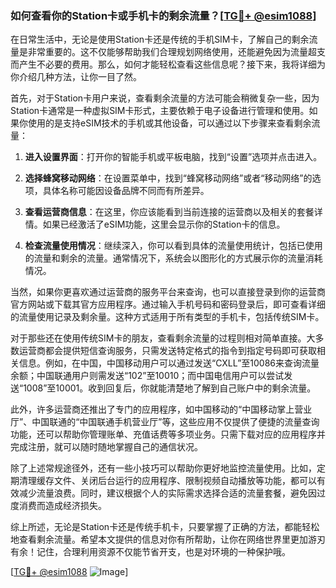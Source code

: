### 如何查看你的Station卡或手机卡的剩余流量？[[TG💪+ @esim1088](https://t.me/s/esim1088)]

在日常生活中，无论是使用Station卡还是传统的手机SIM卡，了解自己的剩余流量是非常重要的。这不仅能够帮助我们合理规划网络使用，还能避免因为流量超支而产生不必要的费用。那么，如何才能轻松查看这些信息呢？接下来，我将详细为你介绍几种方法，让你一目了然。

首先，对于Station卡用户来说，查看剩余流量的方法可能会稍微复杂一些，因为Station卡通常是一种虚拟SIM卡形式，主要依赖于电子设备进行管理和使用。如果你使用的是支持eSIM技术的手机或其他设备，可以通过以下步骤来查看剩余流量：

1. **进入设置界面**：打开你的智能手机或平板电脑，找到“设置”选项并点击进入。
   
2. **选择蜂窝移动网络**：在设置菜单中，找到“蜂窝移动网络”或者“移动网络”的选项，具体名称可能因设备品牌不同而有所差异。

3. **查看运营商信息**：在这里，你应该能看到当前连接的运营商以及相关的套餐详情。如果已经激活了eSIM功能，这里会显示你的Station卡的信息。

4. **检查流量使用情况**：继续深入，你可以看到具体的流量使用统计，包括已使用的流量和剩余的流量。通常情况下，系统会以图形化的方式展示你的流量消耗情况。

当然，如果你更喜欢通过运营商的服务平台来查询，也可以直接登录到你的运营商官方网站或下载其官方应用程序。通过输入手机号码和密码登录后，即可查看详细的流量使用记录及剩余量。这种方式适用于所有类型的手机卡，包括传统SIM卡。

对于那些还在使用传统SIM卡的朋友，查看剩余流量的过程则相对简单直接。大多数运营商都会提供短信查询服务，只需发送特定格式的指令到指定号码即可获取相关信息。例如，在中国，中国移动用户可以通过发送“CXLL”至10086来查询流量余额；中国联通用户则需发送“102”至10010；而中国电信用户可以尝试发送“1008”至10001。收到回复后，你就能清楚地了解到自己账户中的剩余流量。

此外，许多运营商还推出了专门的应用程序，如中国移动的“中国移动掌上营业厅”、中国联通的“中国联通手机营业厅”等，这些应用不仅提供了便捷的流量查询功能，还可以帮助你管理账单、充值话费等多项业务。只需下载对应的应用程序并完成注册，就可以随时随地掌握自己的通信状况。

除了上述常规途径外，还有一些小技巧可以帮助你更好地监控流量使用。比如，定期清理缓存文件、关闭后台运行的应用程序、限制视频自动播放等功能，都可以有效减少流量浪费。同时，建议根据个人的实际需求选择合适的流量套餐，避免因过度消费而造成经济损失。

综上所述，无论是Station卡还是传统手机卡，只要掌握了正确的方法，都能轻松地查看剩余流量。希望本文提供的信息对你有所帮助，让你在网络世界里更加游刃有余！记住，合理利用资源不仅能节省开支，也是对环境的一种保护哦。

[[TG💪+ @esim1088](https://t.me/s/esim1088) ![Image](https://i.postimg.cc/4NQfJmqS/Snipaste-2025-05-13-00-14-12.png)]